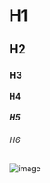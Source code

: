 # H1

## H2

### H3

#### H4

##### H5

###### H6

![image](https://github.com/user-attachments/assets/adfd2940-a42b-49c1-8da3-02fb25b2010d)

